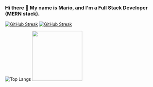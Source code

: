 ### Hi there 👋 My name is Mario, and I'm a Full Stack Developer (MERN stack).

[![GitHub Streak](https://streak-stats.demolab.com?user=mario-george&theme=dark&card_width=585&sideNums=30A2D2&currStreakNum=30A2D2&ring=30A2D2&fire=30A2D2&currStreakLabel=FFFFFF&sideLabels=FFFFFF&stroke=FFFFFF&dates=FFFFFF&excludeDaysLabel=FFFFFF)](https://git.io/streak-stats)
[![GitHub Streak](https://github-readme-streak-stats-six-blond.vercel.app?user=mario-george&theme=dark&ring=71A5D2&fire=71A5D2&currStreakNum=71A5D2&currStreakLabel=71A5D2&sideLabels=71A5D2&dates=FFFFFF)](https://git.io/streak-stats)
<div/>

![Top Langs](https://github-readme-stats.vercel.app/api/top-langs/?username=mario-george&layout=compact&theme=rose_pine)
<img height="165" src="https://github-readme-stats.vercel.app/api?username=mario-george&show_icons=true&theme=rose_pine&hide_rank=true" />

<!--
Here are some ideas to get you started:

- 🔭 I’m currently working on ...
- 🌱 I’m currently learning ...
- 👯 I’m looking to collaborate on ...
- 🤔 I’m looking for help with ...
- 💬 Ask me about ...
- 📫 How to reach me: ...
- 😄 Pronouns: ...
- ⚡ Fun fact: ...
-->
